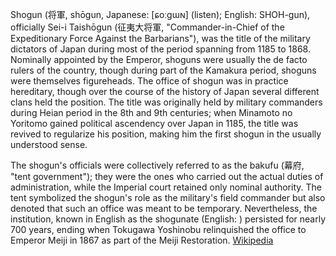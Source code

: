 Shogun (将軍, shōgun, Japanese: [ɕoːɡɯɴ] (listen); English:  SHOH-gun), officially Sei-i Taishōgun (征夷大将軍, "Commander-in-Chief of the Expeditionary Force Against the Barbarians"), was the title of the military dictators of Japan during most of the period spanning from 1185 to 1868. Nominally appointed by the Emperor, shoguns were usually the de facto rulers of the country, though during part of the Kamakura period, shoguns were themselves figureheads. The office of shogun was in practice hereditary, though over the course of the history of Japan several different clans held the position. The title was originally held by military commanders during Heian period in the 8th and 9th centuries; when Minamoto no Yoritomo gained political ascendency over Japan in 1185, the title was revived to regularize his position, making him the first shogun in the usually understood sense.

The shogun's officials were collectively referred to as the bakufu (幕府, "tent government"); they were the ones who carried out the actual duties of administration, while the Imperial court retained only nominal authority. The tent symbolized the shogun's role as the military's field commander but also denoted that such an office was meant to be temporary. Nevertheless, the institution, known in English as the shogunate (English: ) persisted for nearly 700 years, ending when Tokugawa Yoshinobu relinquished the office to Emperor Meiji in 1867 as part of the Meiji Restoration.
[Wikipedia](https://en.wikipedia.org/wiki/Shogun)